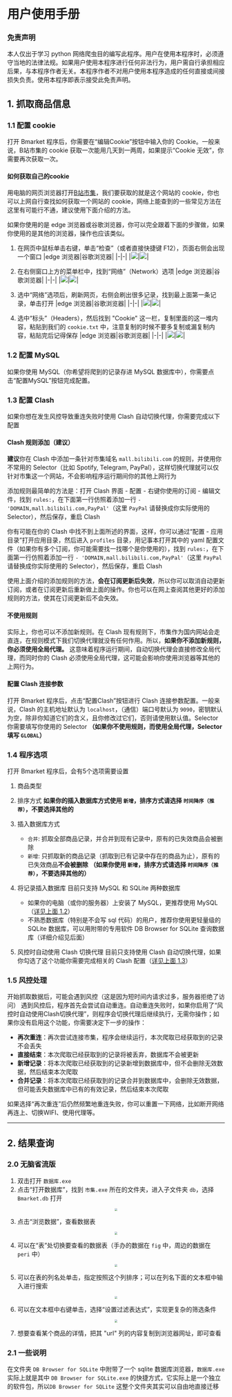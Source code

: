 # 用户使用手册

### 免责声明
本人仅出于学习 python 网络爬虫目的编写此程序。用户在使用本程序时，必须遵守当地的法律法规。如果用户使用本程序进行任何非法行为，用户需自行承担相应后果，与本程序作者无关。本程序作者不对用户使用本程序造成的任何直接或间接损失负责。使用本程序即表示接受此免责声明。


## 1. 抓取商品信息

### 1.1 配置 cookie
打开 Bmarket 程序后，你需要在“编辑Cookie”按钮中输入你的 Cookie。一般来说，B站市集的 cookie 获取一次能用几天到一两周，如果提示“Cookie 无效”，你需要再次获取一次。

#### 如何获取自己的cookie
用电脑的网页浏览器打开[B站市集](https://mall.bilibili.com/neul-next/index.html?page=magic-market_index)，我们要获取的就是这个网站的 cookie，你也可以上网自行查找如何获取一个网站的 cookie，网络上能查到的一些常见方法在这里有可能行不通，建议使用下面介绍的方法。

如果你使用的是 edge 浏览器或谷歌浏览器，你可以完全跟着下面的步骤做，如果你使用的是其他的浏览器，操作也应该类似。
1. 在网页中鼠标单击右键，单击“检查”（或者直接快捷键 F12），页面右侧会出现一个窗口
    |edge 浏览器|谷歌浏览器|
    |-|-|
    |![](img/edge_1.jpg)|![](img/chrome_1.jpg)|

2. 在右侧窗口上方的菜单栏中，找到“网络”（Network）选项
    |edge 浏览器|谷歌浏览器|
    |-|-|
    |![](img/edge_2.jpg)|![](img/chrome_2.jpg)|

3. 选中“网络”选项后，刷新网页，右侧会刷出很多记录，找到最上面第一条记录，单击打开
    |edge 浏览器|谷歌浏览器|
    |-|-|
    |![](img/edge_3.jpg)|![](img/chrome_3.jpg)|

4. 选中“标头”（Headers），然后找到 "Cookie" 这一栏，复制里面的这一堆内容，粘贴到我们的 `cookie.txt` 中，注意复制的时候不要多复制或漏复制内容，粘贴完后记得保存
    |edge 浏览器|谷歌浏览器|
    |-|-|
    |![](img/edge_4.jpg)|![](img/chrome_4.jpg)|

### 1.2 配置 MySQL
如果你使用 MySQL（你希望将爬到的记录存进 MySQL 数据库中），你需要点击“配置MySQL”按钮完成配置。

### 1.3 配置 Clash
如果你想在发生风控导致重连失败时使用 Clash 自动切换代理，你需要完成以下配置
#### Clash 规则添加（建议）
**建议**你在 Clash 中添加一条针对市集域名 `mall.bilibili.com` 的规则，并使用你不常用的 Selector（比如 Spotify, Telegram, PayPal），这样切换代理就可以仅针对市集这一个网站，不会影响程序运行期间你的其他上网行为

添加规则最简单的方法是：打开 Clash 界面 - 配置 - 右键你使用的订阅 - 编辑文件，找到 `rules:`，在下面第一行仿照着添加一行 `- 'DOMAIN,mall.bilibili.com,PayPal'`（这里 `PayPal` 请替换成你实际使用的 Selector），然后保存，重启 Clash

你有可能在你的 Clash 中找不到上面所述的界面，这样，你可以通过“配置 - 应用目录”打开应用目录，然后进入 `profiles` 目录，用记事本打开其中的 yaml 配置文件（如果你有多个订阅，你可能需要找一找哪个是你使用的），找到 `rules:`，在下面第一行仿照着添加一行 `- 'DOMAIN,mall.bilibili.com,PayPal'`（这里 `PayPal` 请替换成你实际使用的 Selector），然后保存，重启 Clash

使用上面介绍的添加规则的方法，**会在订阅更新后失效**，所以你可以取消自动更新订阅，或者在订阅更新后重新做上面的操作。你也可以在网上查阅其他更好的添加规则的方法，使其在订阅更新后不会失效。

#### 不使用规则
实际上，你也可以不添加新规则。在 Clash 现有规则下，市集作为国内网站会走直连，在规则模式下我们切换代理就没有任何作用。所以，**如果你不添加新规则，你必须使用全局代理。**
这意味着程序运行期间，自动切换代理会直接修改全局代理，而同时你的 Clash 必须使用全局代理，这可能会影响你使用浏览器等其他的上网行为。

#### 配置 Clash 连接参数
打开 Bmarket 程序后，点击“配置Clash”按钮进行 Clash 连接参数配置。一般来说，Clash 的主机地址默认为 `localhost`，（通信）端口号默认为 `9090`，密钥默认为空，除非你知道它们的含义，且你修改过它们，否则请使用默认值。Selector 你需要填写你使用的 Selector **（如果你不使用规则，而使用全局代理，Selector 填写 `GLOBAL`）**

### 1.4 程序选项
打开 Bmarket 程序后，会有5个选项需要设置
1. 商品类型
2. 排序方式
    **如果你的插入数据库方式使用 `新增`，排序方式请选择 `时间降序（推荐）`，不要选择其他的**
3. 插入数据库方式
    + `合并`: 抓取全部商品记录，并合并到现有记录中，原有的已失效商品会被删除
    + `新增`: 只抓取新的商品记录（抓取到已有记录中存在的商品为止），原有的已失效商品**不会被删除** **（如果你使用 `新增`，排序方式请选择 `时间降序（推荐）`，不要选择其他的）**
    
4. 将记录插入数据库
    目前只支持 MySQL 和 SQLite 两种数据库
    + 如果你的电脑（或你的服务器）上安装了 MySQL，更推荐使用 MySQL（[详见上面 1.2](#12-配置-mysql)）
    + 不熟悉数据库（特别是不会写 sql 代码）的用户，推荐你使用更轻量级的 SQLite 数据库，可以用附带的专用软件 DB Browser for SQLite 查询数据库（详细介绍见后面）
5. 风控时自动使用 Clash 切换代理
    目前只支持使用 Clash 自动切换代理，如果你勾选了这个功能你需要完成相关的 Clash 配置（[详见上面 1.3](#13-配置-clash)）

### 1.5 风控处理
开始抓取数据后，可能会遇到风控（这是因为短时间内请求过多，服务器拒绝了访问）
遇到风控后，程序首先会尝试自动重连。自动重连失败时，如果你启用了“风控时自动使用Clash切换代理”，则程序会切换代理后继续执行，无需你操作；如果你没有启用这个功能，你需要决定下一步的操作：
+ **再次重连**：再次尝试连接市集，程序会继续运行，本次爬取已经获取到的记录不会丢失
+ **直接结束**：本次爬取已经获取到的记录将被丢弃，数据库不会被更新
+ **新增记录**：将本次爬取已经获取到的记录新增到数据库中，但不会删除无效数据，然后结束本次爬取
+ **合并记录**：将本次爬取已经获取到的记录合并到数据库中，会删除无效数据，但可能丢失数据库中已有的有效记录，然后结束本次爬取

如果选择“再次重连”后仍然频繁地重连失败，你可以重置一下网络，比如断开网络再连上、切换WIFI、使用代理等。

----------------------------------------

## 2. 结果查询

### 2.0 无脑省流版
1. 双击打开 `数据库.exe`
2. 点击“打开数据库”，找到 `市集.exe` 所在的文件夹，进入子文件夹 `db`，选择 `Bmarket.db` 打开
<div align=center>
<img src="img/sqlite_1.jpg" style="zoom: 40%;" />
</div>

3. 点击“浏览数据”，查看数据表
<div align=center>
<img src="img/sqlite_2.jpg" style="zoom: 40%;" />
</div>

4. 可以在“表”处切换要查看的数据表（手办的数据在 `fig` 中，周边的数据在 `peri` 中）
<div align=center>
<img src="img/sqlite_3.jpg" style="zoom: 40%;" />
</div>

5. 可以在表的列名处单击，指定按照这个列排序；可以在列名下面的文本框中输入进行搜索
<div align=center>
<img src="img/sqlite_4.jpg" style="zoom: 40%;" />
</div>

6. 可以在文本框中右键单击，选择“设置过滤表达式”，实现更复杂的筛选条件
<div align=center>
<img src="img/sqlite_5.jpg" style="zoom: 40%;" />
</div>

7. 想要查看某个商品的详情，把其 "url" 列的内容复制到浏览器网址，即可查看

### 2.1 一些说明
在文件夹 `DB Browser for SQLite` 中附带了一个 sqlite 数据库浏览器，`数据库.exe` 实际上就是其中 `DB Browser for SQLite.exe` 的快捷方式，它实际上是一个独立的软件包，所以`DB Browser for SQLite` 这整个文件夹其实可以自由地直接迁移
